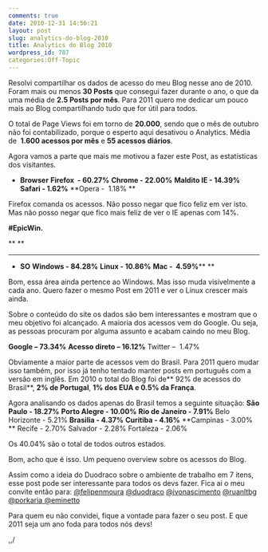 ```yaml
---
comments: true
date: 2010-12-31 14:56:21
layout: post
slug: analytics-do-blog-2010
title: Analytics do Blog 2010
wordpress_id: 787
categories:Off-Topic
---
```




Resolvi compartilhar os dados de acesso do meu Blog nesse ano de 2010.
Foram mais ou menos **30 Posts** que consegui fazer durante o ano, o que da uma média de **2.5 Posts por mês**.
Para 2011 quero me dedicar um pouco mais ao Blog compartilhando tudo que for útil para todos.

O total de Page Views foi em torno de **20.000**, sendo que o mês de outubro não foi contabilizado, porque o esperto aqui desativou o Analytics.
Média de  **1.600 acessos por mês** e **55 acessos diários**.

Agora vamos a parte que mais me motivou a fazer este Post, as estatísticas dos visitantes.



	
  * **Browser**
**Firefox  - 60.27%**
**Chrome - 22.00%**
**Maldito IE - 14.39%**
**Safari - 1.62%**
**Opera -  1.18%<!-- more -->
** 

Firefox comanda os acessos. Não posso negar que fico feliz em ver isto.
Mas não posso negar que fico mais feliz de ver o IE apenas com 14%.


**#EpicWin.**

**
**

** **

  * **SO**
**Windows - 84.28%**
**Linux - 10.86%**
**Mac -  4.59%**** ** 


Bom, essa área ainda pertence ao Windows. Mas isso muda visivelmente a cada ano. Quero fazer o mesmo Post em 2011 e ver o Linux crescer mais ainda.

Sobre o conteúdo do site os dados são bem interessantes e mostram que o meu objetivo foi alcançado. A maioria dos acessos vem do Google. Ou seja, as pessoas procuram por alguma assunto e acabam caindo no meu Blog.

**Google – 73.34%**
**Acesso direto – 16.12%**
Twitter –  1.47%


Obviamente a maior parte de acessos vem do Brasil. Para 2011 quero mudar isso também, por isso já tenho tentado manter posts em português com a versão em inglês.
Em 2010 o total do Blog foi de** 92% de acessos do Brasil**, **2% de Portugal**, **1% dos EUA **e** 0.5% da França**.

Agora analisando os dados apenas do Brasil temos a seguinte situação:
**São Paulo - 18.27%**
**Porto Alegre - 10.00%**
**Rio de Janeiro - 7.91%**
Belo Horizonte - 5.21%
**Brasilia - 4.37%**
**Curitiba - 4.16%**
**Campinas - 3.00% **
Recife - 2.70%
Salvador - 2.28%
Fortaleza - 2.06%

Os 40.04% são o total de todos outros estados.

Bom, acho que é isso. Um pequeno overview sobre os acessos do Blog.

Assim como a ideia do Duodraco sobre o ambiente de trabalho em 7 itens, esse post pode ser interessante para todos os devs fazer.
Fica ai o meu convite então para:
[ @felipenmoura](http://twitter.com/felipenmoura)
[ @duodraco](http://twitter.com/duodraco)
[ @ivonascimento](http://twitter.com/ivonascimento)
[ @ruanltbg](http://twitter.com/#!/ruanltbg)
[@porkaria
](http://twitter.com/#!/porkaria)[@eminetto](http://twitter.com/eminetto)

Para quem eu não convidei, fique a vontade para fazer o seu post.
E que 2011 seja um ano foda para todos nós devs!

,,/
